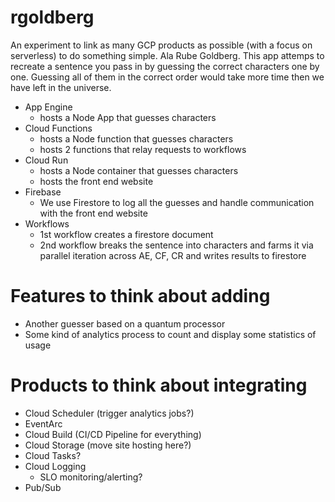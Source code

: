 # rgoldberg

An experiment to link as many GCP products as possible (with a focus on serverless) to do something simple. Ala Rube Goldberg. 
This app attemps to recreate a sentence you pass in by guessing the correct characters one by one.
Guessing all of them in the correct order would take more time then we have left in the universe. 

- App Engine 
    - hosts a Node App that guesses characters
- Cloud Functions
    - hosts a Node function that guesses characters
    - hosts 2 functions that relay requests to workflows
- Cloud Run 
    - hosts a Node container that guesses characters
    - hosts the front end website
- Firebase 
    - We use Firestore to log all the guesses and handle communication with the front end website
- Workflows 
    - 1st workflow creates a firestore document
    - 2nd workflow breaks the sentence into characters and farms it via parallel iteration across AE, CF, CR and writes results to firestore

# Features to think about adding
- Another guesser based on a quantum processor
- Some kind of analytics process to count and display some statistics of usage

# Products to think about integrating
- Cloud Scheduler (trigger analytics jobs?)
- EventArc 
- Cloud Build (CI/CD Pipeline for everything)
- Cloud Storage (move site hosting here?)
- Cloud Tasks? 
- Cloud Logging
    - SLO monitoring/alerting? 
- Pub/Sub 